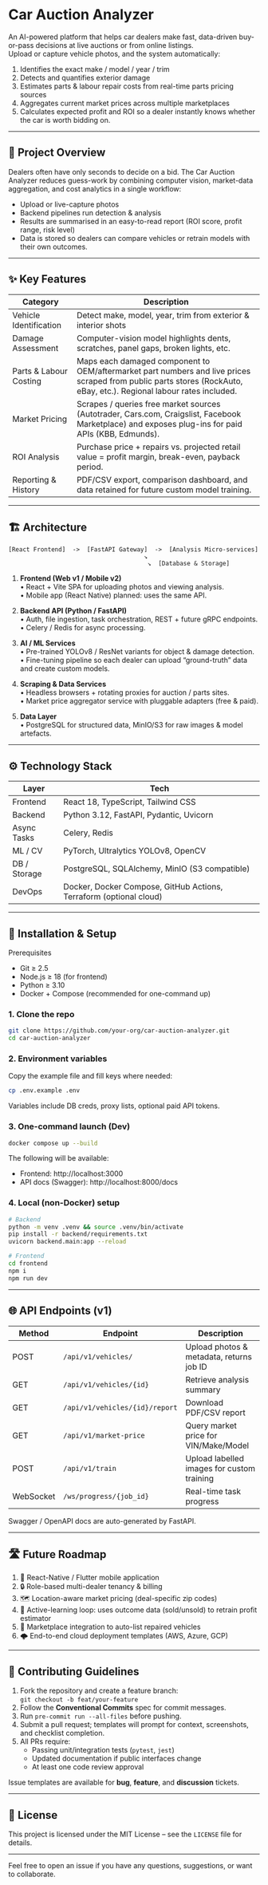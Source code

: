 # Car Auction Analyzer

An AI-powered platform that helps car dealers make fast, data-driven buy-or-pass decisions at live auctions or from online listings.  
Upload or capture vehicle photos, and the system automatically:

1. Identifies the exact make / model / year / trim  
2. Detects and quantifies exterior damage  
3. Estimates parts & labour repair costs from real-time parts pricing sources  
4. Aggregates current market prices across multiple marketplaces  
5. Calculates expected profit and ROI so a dealer instantly knows whether the car is worth bidding on.

---

## 📌 Project Overview

Dealers often have only seconds to decide on a bid.  The Car Auction Analyzer reduces guess-work by combining computer vision, market-data aggregation, and cost analytics in a single workflow:

* Upload or live-capture photos
* Backend pipelines run detection & analysis
* Results are summarised in an easy-to-read report (ROI score, profit range, risk level)
* Data is stored so dealers can compare vehicles or retrain models with their own outcomes.

---

## ✨ Key Features

| Category | Description |
|----------|-------------|
| Vehicle Identification | Detect make, model, year, trim from exterior & interior shots |
| Damage Assessment | Computer-vision model highlights dents, scratches, panel gaps, broken lights, etc. |
| Parts & Labour Costing | Maps each damaged component to OEM/aftermarket part numbers and live prices scraped from public parts stores (RockAuto, eBay, etc.). Regional labour rates included. |
| Market Pricing | Scrapes / queries free market sources (Autotrader, Cars.com, Craigslist, Facebook Marketplace) and exposes plug-ins for paid APIs (KBB, Edmunds). |
| ROI Analysis | Purchase price + repairs vs. projected retail value = profit margin, break-even, payback period. |
| Reporting & History | PDF/CSV export, comparison dashboard, and data retained for future custom model training. |

---

## 🏗 Architecture

```
[React Frontend]  ->  [FastAPI Gateway]  ->  [Analysis Micro-services]
                                      ↘
                                       ↘  [Database & Storage]
```

1. **Frontend (Web v1 / Mobile v2)**  
   • React + Vite SPA for uploading photos and viewing analysis.  
   • Mobile app (React Native) planned: uses the same API.

2. **Backend API (Python / FastAPI)**  
   • Auth, file ingestion, task orchestration, REST + future gRPC endpoints.  
   • Celery / Redis for async processing.

3. **AI / ML Services**  
   • Pre-trained YOLOv8 / ResNet variants for object & damage detection.  
   • Fine-tuning pipeline so each dealer can upload “ground-truth” data and create custom models.

4. **Scraping & Data Services**  
   • Headless browsers + rotating proxies for auction / parts sites.  
   • Market price aggregator service with pluggable adapters (free & paid).

5. **Data Layer**  
   • PostgreSQL for structured data, MinIO/S3 for raw images & model artefacts.

---

## ⚙️ Technology Stack

| Layer | Tech |
|-------|------|
| Frontend | React 18, TypeScript, Tailwind CSS |
| Backend | Python 3.12, FastAPI, Pydantic, Uvicorn |
| Async Tasks | Celery, Redis |
| ML / CV | PyTorch, Ultralytics YOLOv8, OpenCV |
| DB / Storage | PostgreSQL, SQLAlchemy, MinIO (S3 compatible) |
| DevOps | Docker, Docker Compose, GitHub Actions, Terraform (optional cloud) |

---

## 🚀 Installation & Setup

Prerequisites  
* Git ≥ 2.5  
* Node.js ≥ 18 (for frontend)  
* Python ≥ 3.10  
* Docker + Compose (recommended for one-command up)

### 1. Clone the repo
```bash
git clone https://github.com/your-org/car-auction-analyzer.git
cd car-auction-analyzer
```

### 2. Environment variables
Copy the example file and fill keys where needed:
```bash
cp .env.example .env
```
Variables include DB creds, proxy lists, optional paid API tokens.

### 3. One-command launch (Dev)
```bash
docker compose up --build
```
The following will be available:  
* Frontend: http://localhost:3000  
* API docs (Swagger): http://localhost:8000/docs

### 4. Local (non-Docker) setup
```bash
# Backend
python -m venv .venv && source .venv/bin/activate
pip install -r backend/requirements.txt
uvicorn backend.main:app --reload

# Frontend
cd frontend
npm i
npm run dev
```

---

## 🌐 API Endpoints (v1)

| Method | Endpoint | Description |
|--------|----------|-------------|
| POST | `/api/v1/vehicles/` | Upload photos & metadata, returns job ID |
| GET  | `/api/v1/vehicles/{id}` | Retrieve analysis summary |
| GET  | `/api/v1/vehicles/{id}/report` | Download PDF/CSV report |
| GET  | `/api/v1/market-price` | Query market price for VIN/Make/Model |
| POST | `/api/v1/train` | Upload labelled images for custom training |
| WebSocket | `/ws/progress/{job_id}` | Real-time task progress |

Swagger / OpenAPI docs are auto-generated by FastAPI.

---

## 🛣 Future Roadmap

1. 📱 React-Native / Flutter mobile application  
2. 🔒 Role-based multi-dealer tenancy & billing  
3. 🗺 Location-aware market pricing (deal-specific zip codes)  
4. 🧠 Active-learning loop: uses outcome data (sold/unsold) to retrain profit estimator  
5. 🔌 Marketplace integration to auto-list repaired vehicles  
6. 🌩 End-to-end cloud deployment templates (AWS, Azure, GCP)

---

## 🤝 Contributing Guidelines

1. Fork the repository and create a feature branch:  
   `git checkout -b feat/your-feature`
2. Follow the **Conventional Commits** spec for commit messages.
3. Run `pre-commit run --all-files` before pushing.
4. Submit a pull request; templates will prompt for context, screenshots, and checklist completion.
5. All PRs require:
   * Passing unit/integration tests (`pytest`, `jest`)  
   * Updated documentation if public interfaces change  
   * At least one code review approval

Issue templates are available for **bug**, **feature**, and **discussion** tickets.

---

## 📄 License

This project is licensed under the MIT License – see the `LICENSE` file for details.

---

Feel free to open an issue if you have any questions, suggestions, or want to collaborate.
